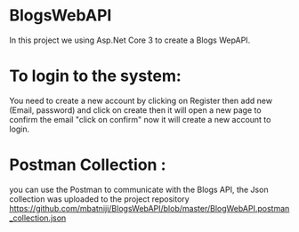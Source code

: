 # BlogsWebAPI
In this project we using Asp.Net Core 3 to create a Blogs WepAPI.
# To login to the system:
You need to create a new account by clicking on Register then add new (Email, password) and click on create then it will open a new page to confirm the email "click on confirm" now it will create a new account to login.
# Postman Collection :
you can use the Postman to communicate with the Blogs API, the Json collection was uploaded to the project repository  https://github.com/mbatniji/BlogsWebAPI/blob/master/BlogWebAPI.postman_collection.json

